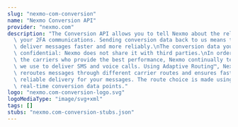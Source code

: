 ```yaml
---
slug: "nexmo-com-conversion"
name: "Nexmo Conversion API"
provider: "nexmo.com"
description: "The Conversion API allows you to tell Nexmo about the reliability of\
  \ your 2FA communications. Sending conversion data back to us means that Nexmo can\
  \ deliver messages faster and more reliably.\nThe conversion data you send us is\
  \ confidential: Nexmo does not share it with third parties.\nIn order to identify\
  \ the carriers who provide the best performance, Nexmo continually tests the routes\
  \ we use to deliver SMS and voice calls. Using Adaptive Routing™, Nexmo actively\
  \ reroutes messages through different carrier routes and ensures faster and more\
  \ reliable delivery for your messages. The route choice is made using millions of\
  \ real-time conversion data points."
logo: "nexmo.com-conversion-logo.svg"
logoMediaType: "image/svg+xml"
tags: []
stubs: "nexmo.com-conversion-stubs.json"
---
```

